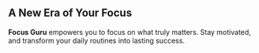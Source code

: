 ## A New Era of Your Focus

**Focus Guru** empowers you to focus on what truly matters.
Stay motivated, and transform your daily routines into lasting success.
